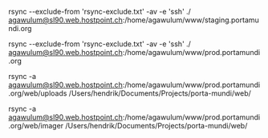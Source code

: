 
rsync --exclude-from 'rsync-exclude.txt' -av -e 'ssh' ./ agawulum@sl90.web.hostpoint.ch:/home/agawulum/www/staging.portamundi.org

rsync --exclude-from 'rsync-exclude.txt' -av -e 'ssh' ./ agawulum@sl90.web.hostpoint.ch:/home/agawulum/www/prod.portamundi.org

rsync -a agawulum@sl90.web.hostpoint.ch:/home/agawulum/www/prod.portamundi.org/web/uploads /Users/hendrik/Documents/Projects/porta-mundi/web/

rsync -a agawulum@sl90.web.hostpoint.ch:/home/agawulum/www/prod.portamundi.org/web/imager /Users/hendrik/Documents/Projects/porta-mundi/web/
